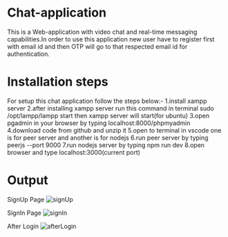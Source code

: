 # Chat-application
This is a Web-application with video chat and real-time messaging capabilities.In order to use this application new user have to register first with email id and then OTP will go to that respected email id for authentication.

# Installation steps
For setup this chat application follow the steps below:-
1.install xampp server
2.after installing xampp server run this command in terminal sudo /opt/lampp/lampp start then xampp server will start(for ubuntu)
3.open pgadmin in your browser by typing localhost:8000/phpmyadmin
4.download code from github and unzip it
5.open to terminal in vscode one is for peer server and another is for nodejs
6.run peer server by typing peerjs --port 9000
7.run nodejs server by typing npm run dev
8.open browser and type localhost:3000(current port)

# Output 
SignUp Page
![signUp](https://github.com/govindpal5101999/chat-application/assets/108825404/c1587bd6-93d1-4067-93e9-e5953dbda943)

SignIn Page
![signIn](https://github.com/govindpal5101999/chat-application/assets/108825404/eacc2a3c-e45b-4b9d-901b-426190baeda5)

After Login
![afterLogin](https://github.com/govindpal5101999/chat-application/assets/108825404/540eea66-c595-44c1-a023-4c6fb59a99c5)
